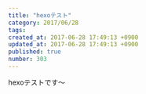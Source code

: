 ```yaml
---
title: "hexoテスト"
category: 2017/06/28
tags: 
created_at: 2017-06-28 17:49:13 +0900
updated_at: 2017-06-28 17:49:13 +0900
published: true
number: 303
---
```


hexoテストです〜
